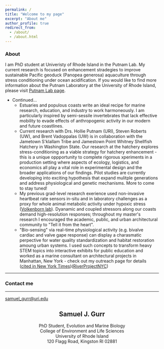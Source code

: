 ```yaml
---
permalink: /
title: "Welcome to my page"
excerpt: "About me"
author_profile: true
redirect_from:
  - /about/
  - /about.html
---
```


### About
I am PhD student at Univeristy of Rhode Island in the Putnam Lab. My current research is focused on enhancement stradegies to improve sustainable Pacific geoduck (Panopea generosa) aquaculture through stress conditioning under ocean acidification.
If you would like to find more information about the Putnam Laboratory at the University of Rhode Island, please visit [Putnam Lab page](http://putnamlab.com/).

* Continued...
   * Estuaries and populous coasts write an ideal recipe for marine research, education, and industry to work harmoneously. I am particularly inspired by semi-sessile invertebrates that lack effective mobility to evade effects of anthropogenic activity in our modern and future coastlines.
   * Current research with Drs. Hollie Putnam (URI), Steven Roberts (UW), and Brent Vadoppalas (UW) is in collaboration with the Jametown S'klallam Tribe and Jamestown Point Whitney Shellfish Hatchery in Washington State. Our research at the hatchery explores stress-conditioning as a viable strategy for hatchery enhancement - this is a unique oppportunity to complete rigorous xperiments in a production setting where aspects of ecology, logistics, and economics all play a vital role in experimental design and the broader applications of our findings. Pilot studies are currently developing into exciting hypothesis that expand  mulitple generations and address physiological and genetic mechanisms. More to come to stay tuned!
   * My previous grad-level  research exerience used non-invasive heartbeat rate sensors in-situ and in laboratory challenges as a proxy for whole animal metabolic activity under hypoxic stress ([Volkenborn lab](https://you.stonybrook.edu/samuelgurr/)). Dyanamic and coupled stressors along our coasts demand high-resolution responses; throughout my master's research I encouraged the academic, public, and urban architectural community to "Tell it from the heart".
   * "Bio-sensing" via real-time physiological activity (e.g. bivalve cardiac and valve gape response) can display a charasmatic perpective for water quality standardization and habitat restoration amoung urban systems. I used such concepts to transform heavy STEM topics into interactive exhibits for public education and worked as a marine consultant on architectural projects in Manhattan, New York - check out my outreach page for details ([cited in New York Times](https://www.nytimes.com/2018/06/05/nyregion/new-york-today-hudson-river-fish.html))([RiverProjectNYC](https://www.riverprojectnyc.org/visiting-research/))
------
### Contact me
------
[samuel_gurr@uri.edu](mailto:samuel_gurr@uri.edu)<center>

## <center>Samuel J. Gurr</center>
<center>PhD Student, Evolution and Marine Biology </center>
<center>College of Environment and Life Sciences</center>
<center>University of Rhode Island</center>
<center>120 Flagg Road, Kingston RI 02881</center>

